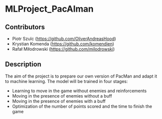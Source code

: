 # MLProject_PacAIman
## Contributors
- Piotr Szulc (https://github.com/OliverAndreasHood)
- Krystian Komenda (https://github.com/komendien)
- Rafał Miłodrowski (https://github.com/milodrowski)

## Description
The aim of the project is to prepare our own version of PacMan and adapt it to machine learning.
The model will be trained in four stages:
- Learning to move in the game without enemies and reinforcements
- Moving in the presence of enemies without a buff
- Moving in the presence of enemies with a buff
- Optimization of the number of points scored and the time to finish the game 
